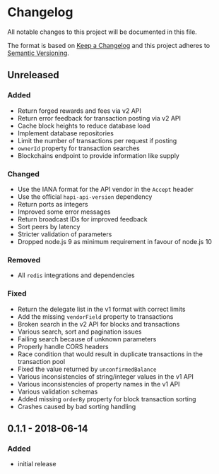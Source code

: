 # Changelog

All notable changes to this project will be documented in this file.

The format is based on [Keep a Changelog](http://keepachangelog.com/en/1.0.0/)
and this project adheres to [Semantic Versioning](http://semver.org/spec/v2.0.0.html).

## Unreleased

### Added
- Return forged rewards and fees via v2 API
- Return error feedback for transaction posting via v2 API
- Cache block heights to reduce database load
- Implement database repositories
- Limit the number of transactions per request if posting
- `ownerId` property for transaction searches
- Blockchains endpoint to provide information like supply

### Changed
- Use the IANA format for the API vendor in the `Accept` header
- Use the official `hapi-api-version` dependency
- Return ports as integers
- Improved some error messages
- Return broadcast IDs for improved feedback
- Sort peers by latency
- Stricter validation of parameters
- Dropped node.js 9 as minimum requirement in favour of node.js 10

### Removed
- All `redis` integrations and dependencies

### Fixed
- Return the delegate list in the v1 format with correct limits
- Add the missing `vendorField` property to transactions
- Broken search in the v2 API for blocks and transactions
- Various search, sort and pagination issues
- Failing search because of unknown parameters
- Properly handle CORS headers
- Race condition that would result in duplicate transactions in the transaction pool
- Fixed the value returned by `unconfirmedBalance`
- Various inconsistencies of string/integer values in the v1 API
- Various inconsistencies of property names in the v1 API
- Various validation schemas
- Added missing `orderBy` property for block transaction sorting
- Crashes caused by bad sorting handling

## 0.1.1 - 2018-06-14

### Added
- initial release
